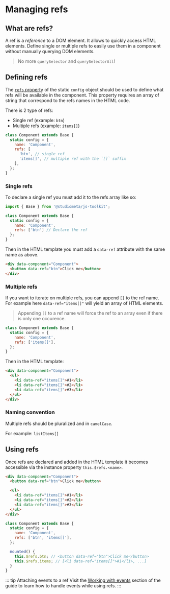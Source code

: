 # Managing refs

## What are refs?

A ref is a *reference* to a DOM element. It allows to quickly access HTML elements. Define single or multiple refs to easily use them in a component without manually querying DOM elements.

> No more `querySelector` and `querySelectorAll`!

## Defining refs

The [`refs` property](/api/configuration.html#config-refs) of the static `config` object should be used to define what refs will be available in the component. This property requires an array of string that correspond to the refs names in the HTML code.

There is 2 type of refs:
- Single ref (example: `btn`)
- Multiple refs (example: `items[]`)

```js {4-7}
class Component extends Base {
  static config = {
    name: 'Component',
    refs: [
      'btn', // single ref
      'items[]', // multiple ref with the `[]` suffix
    ],
  };
}
```

### Single refs

To declare a single ref you must add it to the refs array like so:

```js {6,10}
import { Base } from '@studiometa/js-toolkit';

class Component extends Base {
  static config = {
    name: 'Component',
    refs: ['btn'] // Declare the ref
  };
}
```

Then in the HTML template you must add a `data-ref` attribute with the same name as above.

```html {2,5-7}
<div data-component="Component">
  <button data-ref="btn">Click me</button>
</div>
```

### Multiple refs

If you want to iterate on multiple refs, you can append `[]` to the ref name. For example here `data-ref="items[]"` will yield an array of HTML elements.

> Appending `[]` to a ref name will force the ref to an array even if there is only one occurence.

```js {4}
class Component extends Base {
  static config = {
    name: 'Component',
    refs: ['items[]'],
  };
}
```

Then in the HTML template:

```html {3-5}
<div data-component="Component">
  <ul>
    <li data-ref="items[]">#1</li>
    <li data-ref="items[]">#2</li>
    <li data-ref="items[]">#3</li>
  </ul>
</div>
```

### Naming convention

Multiple refs should be pluralized and in `camelCase`.

For example: `listItems[]`

## Using refs

Once refs are declared and added in the HTML template it becomes accessible via the instance property `this.$refs.<name>`.


```html {2,5-7}
<div data-component="Component">
  <button data-ref="btn">Click me</button>

  <ul>
    <li data-ref="items[]">#1</li>
    <li data-ref="items[]">#2</li>
    <li data-ref="items[]">#3</li>
  </ul>
</div>
```

```js {8-9}
class Component extends Base {
  static config = {
    name: 'Component',
    refs: ['btn', 'items[]'],
  };

  mounted() {
    this.$refs.btn; // <button data-ref="btn">Click me</button>
    this.$refs.items; // [<li data-ref="items[]">#1</li>, ...]
  }
}
```

::: tip Attaching events to a ref
Visit the [Working with events](/guide/introduction/working-with-events.html) section of the guide to learn how to handle events while using refs.
:::
